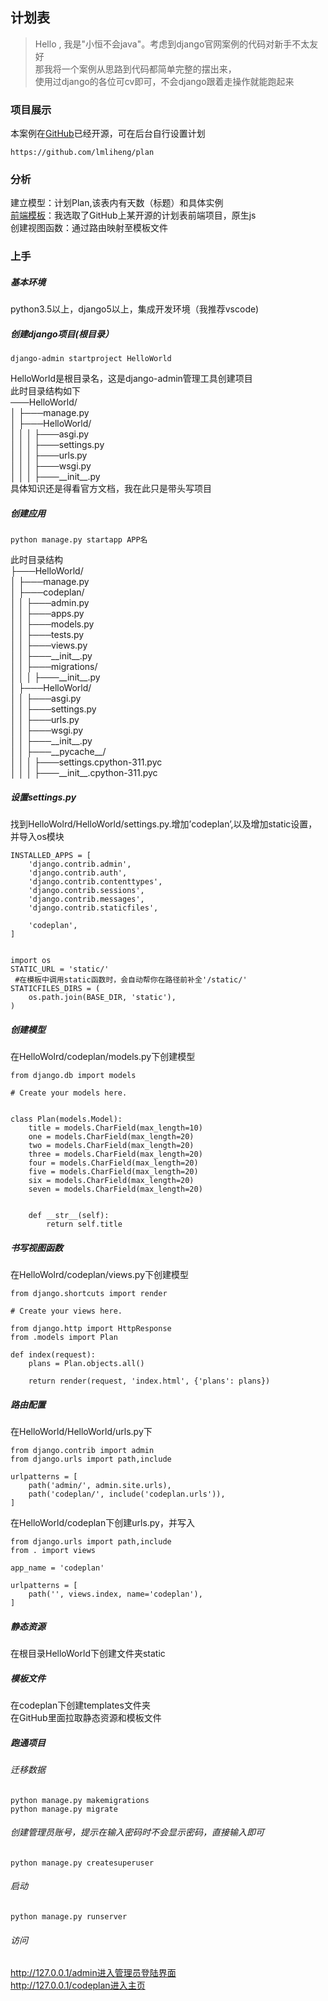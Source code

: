 ## 计划表
> Hello , 我是"小恒不会java"。考虑到django官网案例的代码对新手不太友好  
> 那我将一个案例从思路到代码都简单完整的摆出来，  
> 使用过django的各位可cv即可，不会django跟着走操作就能跑起来

### 项目展示

本案例在[GitHub](https://so.csdn.net/so/search?q=GitHub&spm=1001.2101.3001.7020)已经开源，可在后台自行设置计划

    https://github.com/lmliheng/plan
    

### 分析

建立模型：计划Plan,该表内有天数（标题）和具体实例  
[前端模板](https://so.csdn.net/so/search?q=%E5%89%8D%E7%AB%AF%E6%A8%A1%E6%9D%BF&spm=1001.2101.3001.7020)：我选取了GitHub上某开源的计划表前端项目，原生js  
创建视图函数：通过路由映射至模板文件

### 上手

##### 基本环境

python3.5以上，django5以上，集成开发环境（我推荐vscode)

##### 创建django项目(根目录）

    django-admin startproject HelloWorld
    

HelloWorld是根目录名，这是django-admin管理工具创建项目  
此时目录结构如下  
───HelloWorld/  
│ ├───manage.py  
│ ├───HelloWorld/  
│ │ │ ├───asgi.py  
│ │ │ ├───settings.py  
│ │ │ ├───urls.py  
│ │ │ ├───wsgi.py  
│ │ │ ├───\_\_init\_\_.py  
具体知识还是得看官方文档，我在此只是带头写项目

##### 创建应用

    python manage.py startapp APP名
    

此时目录结构  
├───HelloWorld/  
│ ├───manage.py  
│ ├───codeplan/  
│ │ ├───admin.py  
│ │ ├───apps.py  
│ │ ├───models.py  
│ │ ├───tests.py  
│ │ ├───views.py  
│ │ ├───\_\_init\_\_.py  
│ │ ├───migrations/  
│ │ │ ├───\_\_init\_\_.py  
│ ├───HelloWorld/  
│ │ ├───asgi.py  
│ │ ├───settings.py  
│ │ ├───urls.py  
│ │ ├───wsgi.py  
│ │ ├───\_\_init\_\_.py  
│ │ ├───\_\_pycache\_\_/  
│ │ │ ├───settings.cpython-311.pyc  
│ │ │ ├───\_\_init\_\_.cpython-311.pyc

##### 设置settings.py

找到HelloWolrd/HelloWorld/settings.py.增加’codeplan’,以及增加static设置，并导入os模块

    INSTALLED_APPS = [
        'django.contrib.admin',
        'django.contrib.auth',
        'django.contrib.contenttypes',
        'django.contrib.sessions',
        'django.contrib.messages',
        'django.contrib.staticfiles',
    
        'codeplan',
    ]
    

    import os
    STATIC_URL = 'static/'
     #在模板中调用static函数时，会自动帮你在路径前补全'/static/'
    STATICFILES_DIRS = (
        os.path.join(BASE_DIR, 'static'),
    )
    
    

##### 创建模型

在HelloWolrd/codeplan/models.py下创建模型

    from django.db import models
    
    # Create your models here.
    
    
    class Plan(models.Model):
        title = models.CharField(max_length=10)
        one = models.CharField(max_length=20)
        two = models.CharField(max_length=20)
        three = models.CharField(max_length=20)
        four = models.CharField(max_length=20)
        five = models.CharField(max_length=20)
        six = models.CharField(max_length=20)
        seven = models.CharField(max_length=20)
        
    
        def __str__(self):
            return self.title
    

##### 书写视图函数

在HelloWolrd/codeplan/views.py下创建模型

    from django.shortcuts import render
    
    # Create your views here.
    
    from django.http import HttpResponse
    from .models import Plan
    
    def index(request):
        plans = Plan.objects.all()
        
        return render(request, 'index.html', {'plans': plans})
    

##### 路由配置

在HelloWorld/HelloWorld/urls.py下

    from django.contrib import admin
    from django.urls import path,include
    
    urlpatterns = [
        path('admin/', admin.site.urls),
        path('codeplan/', include('codeplan.urls')),
    ]
    

在HelloWorld/codeplan下创建urls.py，并写入

    from django.urls import path,include
    from . import views
    
    app_name = 'codeplan'
    
    urlpatterns = [
        path('', views.index, name='codeplan'),
    ]
    

##### 静态资源

在根目录HelloWorld下创建文件夹static

##### 模板文件

在codeplan下创建templates文件夹  
在GitHub里面拉取静态资源和模板文件


##### 跑通项目

###### 迁移数据

    python manage.py makemigrations
    python manage.py migrate
    

###### 创建管理员账号，提示在输入密码时不会显示密码，直接输入即可

    python manage.py createsuperuser
    

###### 启动

    python manage.py runserver
    

###### 访问

http://127.0.0.1/admin进入管理员登陆界面  
http://127.0.0.1/codeplan进入主页

 


